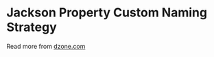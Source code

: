 # Jackson Property Custom Naming Strategy 
Read more from [dzone.com](https://dzone.com/articles/jackson-property-custom-naming-strategy)